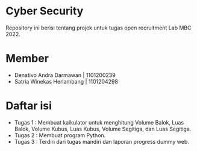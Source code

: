 # Cyber Security

Repository ini berisi tentang projek untuk tugas open recruitment Lab MBC 2022.

# Member
- Denativo Andra Darmawan | 1101200239
- Satria Winekas Herlambang | 1101204298

# Daftar isi
- Tugas 1 : Membuat kalkulator untuk menghitung Volume Balok, Luas Balok, Volume Kubus, Luas Kubus, Volume Segitiga, dan Luas Segitiga.
- Tugas 2 : Membuat program Python.
- Tugas 3 : Terdiri dari tugas mandiri dan laporan progress dummy web.
